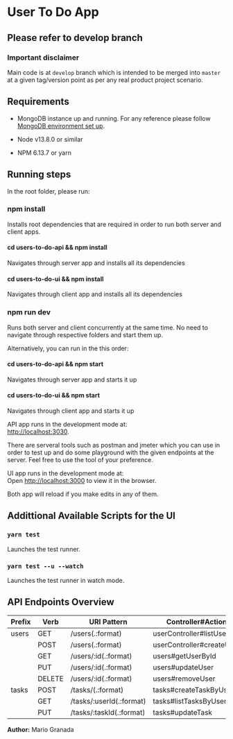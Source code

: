 User To Do App
==============

## Please refer to develop branch

### Important disclaimer
Main code is at `develop` branch which is intended to be merged into `master` at a given tag/version point as per any real product project scenario.

## Requirements

* MongoDB instance up and running. For any reference please follow [MongoDB environment set up](https://docs.mongodb.com/manual/tutorial/install-mongodb-on-os-x/).

* Node v13.8.0 or similar

* NPM 6.13.7 or yarn

## Running steps

In the root folder, please run:

### npm install
Installs root dependencies that are required in order to run both server and client apps.

#### cd users-to-do-api && npm install
Navigates through server app and installs all its dependencies

#### cd users-to-do-ui && npm install
Navigates through client app and installs all its dependencies

### npm run dev
Runs both server and client concurrently at the same time. No need to navigate through respective folders and start them up.

Alternatively, you can run in the this order:

#### cd users-to-do-api && npm start 
Navigates through server app and starts it up

#### cd users-to-do-ui && npm start 
Navigates through client app and starts it up

API app runs in the development mode at:<br />
[http://localhost:3030](http://localhost:3030).

There are serveral tools such as postman and jmeter which you can use in order to test up and do some playground with the given endpoints at the server. Feel free to use the tool of your preference.

UI app runs in the development mode at:<br />
Open [http://localhost:3000](http://localhost:3000) to view it in the browser.

Both app will reload if you make edits in any of them.<br />

## Addittional Available Scripts for the UI

### `yarn test`
Launches the test runner.

### `yarn test --u --watch`
Launches the test runner in watch mode.

## API Endpoints Overview

| Prefix        | Verb   | URI Pattern                              | Controller#Action            |
----------------|--------|------------------------------------------|------------------------------|
| users         | GET    | /users(.:format)                         | userController#listUsers     |
|               | POST   | /users(.:format)                         | userController#createUser    |
|               | GET    | /users/:id(.:format)                     | users#getUserById            |
|               | PUT    | /users/:id(.:format)                     | users#updateUser             |
|               | DELETE | /users/:id(.:format)                     | users#removeUser             |
| tasks         | POST   | /tasks/(.:format)                        | tasks#createTaskByUserId     |
|               | GET    | /tasks/:userId(.:format)                 | tasks#listTasksByUserId      |
|               | PUT    | /tasks/:taskId(.:format)                 | tasks#updateTask             |

**Author:** Mario Granada